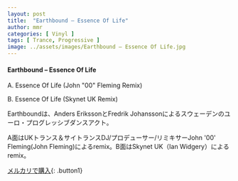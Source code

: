 ```yaml
---
layout: post
title:  "Earthbound – Essence Of Life"
author: mmr
categories: [ Vinyl ]
tags: [ Trance, Progressive ]
image: ../assets/images/Earthbound – Essence Of Life.jpg
---
```


#### Earthbound – Essence Of Life

A. Essence Of Life (John "00" Fleming Remix)

B. Essence Of Life (Skynet UK Remix)

Earthboundは、Anders ErikssonとFredrik Johanssonによるスウェーデンのユーロ・プログレッシブダンスアクト。

A面はUKトランス＆サイトランスDJ/プロデューサー/リミキサーJohn '00' Fleming(John Fleming)によるremix。B面はSkynet UK（Ian Widgery）によるremix。

[メルカリで購入](https://jp.mercari.com/item/m35665629445){: .button1}

